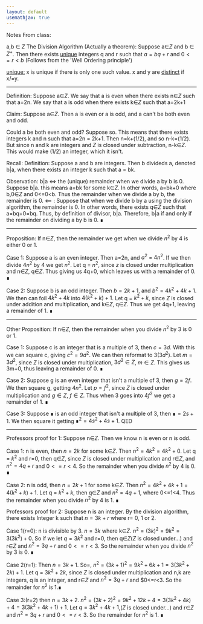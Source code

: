 ```yaml
---
layout: default
usemathjax: true
---
```


Notes From class: 

a,b ∈ $Z$
The Division Algorithm (Actually a theorem):
Suppose a∈$Z$ and b ∈ $Z^+$. Then there exists <u>unique</u> integers q and r such that $a = bq+r$ and $0<=r<b$
(Follows from the 'Well Ordering principle')

<u>unique:</u> x is unique if there is only one such value. x and y are <u>distinct</u> if x/=y. 
__________________________________________
Definition: Suppose a∈$Z$. We say that a is even when there exists n∈$Z$ such that a=2n. We say that a is odd when there exists k∈$Z$ such that a=2k+1

Claim: Suppose a∈$Z$. Then a is even or a is odd, and a can't be both even and odd. 

Could a be both even and odd? Suppose so. This means that there exists integers k and n such that a=2n = 2k+1. Then n=k+(1/2), and so n-k=(1/2). 
But since n and k are integers and $Z$ is closed under subtraction, n-k∈$Z$. This would make (1/2) an integer, which it isn't. 

Recall: 
Definition: Suppose a and b are integers. Then b divideds a, denoted b|a, when there exists an integer k such that a = bk.

Observation: b|a <=> the (unique) remainder when we divide a by b is 0.
Suppose b|a. this means a=bk for some k∈$Z$. In other words, a=bk+0 where b,0∈$Z$ and 0<=0<b. Thus the remainder when we divide a by b, the remainder is 0. 
<== : Suppose that when we divide b by a using the division algorithm, the remainder is 0. In other words, there exists q∈$Z$ such that a=bq+0=bq. Thus, by definition of divisor, b|a. Therefore, b|a if and only if the remainder on dividing a by b is 0. ∎
_________________________
Proposition: If n∈$Z$, then the remainder we get when we divide $n^2$ by 4 is either 0 or 1. 

Case 1: Suppose a is an even integer. Then a=2n, and $a^2$ = $4n^2$. If we then divide $4n^2$ by 4 we get $n^2$.  Let q = $n^2$, since $z$ is closed under multiplication and n∈$Z$, q∈$Z$. Thus giving us 4q+0, which leaves us with a remainder of 0. ∎

Case 2: Suppose b is an odd integer. Then $b=2k+1$, and $b^2 = 4k^2+4k+1$. We then can foil $4k^2+4k$ into $4(k^2 + k) + 1$. Let q = $k^2 + k$, since $Z$ is closed under addition and multiplication, and k∈$Z$, q∈$Z$. Thus we get 4q+1, leaving a remainder of 1. ∎
___
Other Proposition: If n∈$Z$, then the remainder when you divide $n^2$ by 3 is 0 or 1.

Case 1: Suppose c is an integer that is a multiple of 3, then $c=3d$. With this we can square c, giving $c^2 = 9d^2$. We can then reformat to $3(3d^2)$. Let $m=3d^2$, since $Z$ is closed under multiplication, $3d^2∈Z$, $m∈Z$. This gives us 3m+0, thus leaving a remainder of 0. ∎

Case 2: Suppose g is an even integer that isn't a multiple of 3, then $g=2f$. We then square g, getting $4n^2$. Let $p=f^2$, since $Z$ is closed under multiplication and $g∈Z$, $f∈Z$. Thus when 3 goes into $4f^2$ we get a remainder of 1. ∎

Case 3: Suppose ∎ is an odd integer that isn't a multiple of 3, then $∎=2s+1$. We then square it getting $∎^2 = 4s^2 + 4s + 1$. 
QED

___
Professors proof for 1:
Suppose n∈$Z$. Then we know n is even or n is odd.

Case 1: n is even, then $n=2k$ for some k∈$Z$. Then $n^2 = 4k^2 = 4k^2 + 0$. Let q = $k^2$ and r=0, then q∈$Z$, since $Z$ is closed under multiplication and r∈$Z$, and $n^2=4q+r$ and $0<=r<4$. So the remainder when you divide $n^2$ by 4 is 0. ∎

Case 2: n is odd, then $n=2k+1$ for some k∈$Z$. Then $n^2 = 4k^2 + 4k + 1 = 4(k^2 + k) + 1$. Let q = $k^2 + k$, then q∈$Z$ and $n^2=4q+1$, where 0<=1<4. Thus the remainder when you divide $n^2$ by 4 is 1. ∎

Professors proof for 2:
Suppose n is an integer. 
By the division algorithm, there exists Integer k such that $n=3k+r$ where r= 0, 1 or 2.

Case 1(r=0): n is divisible by 3. $n=3k$ where k∈$Z$. $n^2=(3k)^2=9k^2=3(3k^2)+0$. So if we let $q=3k^2$ and r=0, then q∈$Z$($Z$ is closed under...) and r∈$Z$ and $n^2=3q+r$ and $0<=r<3$. So the remainder when you divide $n^2$ by 3 is 0. ∎

Case 2(r=1): Then $n=3k+1$. So=, $n^2=(3k+1)^2=9k^2+6k+1=3(3k^2+2k)+1$. Let q = $3k^2+2k$, since $Z$ is closed under multiplication and n,k are integers, q is an integer, and r∈$Z$ and $n^2=3q+r$ and $0<=r<3. So the remainder for $n^2$ is 1.∎

Case 3:(r=2) then $n=3k+2$. $n^2=(3k+2)^2=9k^2+12k+4=3(3k^2+4k)+4=3(3k^2+4k+1)+1$. Let $q=3k^2+4k+1$,($Z$ is closed under...) and r∈$Z$ and $n^2=3q+r$ and $0<=r<3$. So the remainder for $n^2$ is 1. ∎


